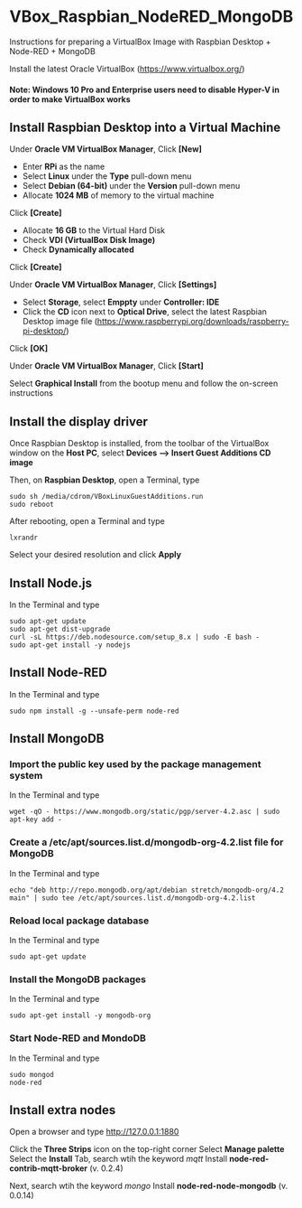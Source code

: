 # VBox_Raspbian_NodeRED_MongoDB
Instructions for preparing a VirtualBox Image with Raspbian Desktop + Node-RED + MongoDB

Install the latest Oracle VirtualBox (https://www.virtualbox.org/)

#### Note: Windows 10 Pro and Enterprise users need to disable Hyper-V in order to make VirtualBox works

## Install Raspbian Desktop into a Virtual Machine

Under **Oracle VM VirtualBox Manager**, Click **[New]**

 * Enter **RPi** as the name
 * Select **Linux** under the **Type** pull-down menu
 * Select **Debian (64-bit)** under the **Version** pull-down menu
 * Allocate **1024 MB** of memory to the virtual machine

Click **[Create]**

 * Allocate **16 GB** to the Virtual Hard Disk
 * Check **VDI (VirtualBox Disk Image)**
 * Check **Dynamically allocated**
 
Click **[Create]**

Under **Oracle VM VirtualBox Manager**, Click **[Settings]**

 * Select **Storage**, select **Emppty** under **Controller: IDE**
 * Click the **CD** icon next to **Optical Drive**, select the latest Raspbian Desktop image file (https://www.raspberrypi.org/downloads/raspberry-pi-desktop/)

Click **[OK]**

Under **Oracle VM VirtualBox Manager**, Click **[Start]**

Select **Graphical Install** from the bootup menu and follow the on-screen instructions

## Install the display driver

Once Raspbian Desktop is installed, from the toolbar of the VirtualBox window on the **Host PC**, select **Devices --> Insert Guest Additions CD image**

Then, on **Raspbian Desktop**, open a Terminal, type
```
sudo sh /media/cdrom/VBoxLinuxGuestAdditions.run
sudo reboot
```
After rebooting, open a Terminal and type
```
lxrandr
```
Select your desired resolution and click **Apply**

## Install Node.js

In the Terminal and type
```
sudo apt-get update
sudo apt-get dist-upgrade
curl -sL https://deb.nodesource.com/setup_8.x | sudo -E bash -
sudo apt-get install -y nodejs
```

## Install Node-RED

In the Terminal and type
```
sudo npm install -g --unsafe-perm node-red
```

## Install MongoDB

### Import the public key used by the package management system

In the Terminal and type
```
wget -qO - https://www.mongodb.org/static/pgp/server-4.2.asc | sudo apt-key add -
```

### Create a /etc/apt/sources.list.d/mongodb-org-4.2.list file for MongoDB

In the Terminal and type
```
echo "deb http://repo.mongodb.org/apt/debian stretch/mongodb-org/4.2 main" | sudo tee /etc/apt/sources.list.d/mongodb-org-4.2.list
```

### Reload local package database

In the Terminal and type
```
sudo apt-get update
```

### Install the MongoDB packages

In the Terminal and type
```
sudo apt-get install -y mongodb-org
```

### Start Node-RED and MondoDB

In the Terminal and type
```
sudo mongod
node-red
```

## Install extra nodes
Open a browser and type http://127.0.0.1:1880

Click the **Three Strips** icon on the top-right corner
Select **Manage palette** 
Select the **Install** Tab, search wtih the keyword *mqtt* 
Install **node-red-contrib-mqtt-broker** (v. 0.2.4)

Next, search wtih the keyword *mongo* 
Install **node-red-node-mongodb** (v. 0.0.14)



